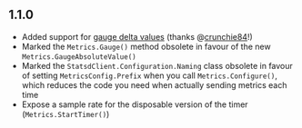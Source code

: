 ## 1.1.0
- Added support for [gauge delta values](https://github.com/etsy/statsd/blob/master/docs/metric_types.md#gauges) (thanks @[crunchie84](https://github.com/crunchie84)!)
- Marked the `Metrics.Gauge()` method obsolete in favour of the new `Metrics.GaugeAbsoluteValue()`
- Marked the `StatsdClient.Configuration.Naming` class obsolete in favour of setting `MetricsConfig.Prefix` when you call `Metrics.Configure()`, which reduces the code you need when actually sending metrics each time
- Expose a sample rate for the disposable version of the timer (`Metrics.StartTimer()`)